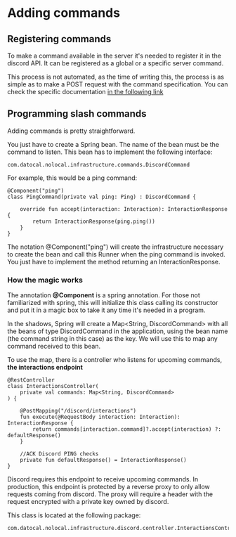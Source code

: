 # Adding commands

## Registering commands
To make a command available in the server it's needed to register it in the discord API.
It can be registered as a global or a specific server command.

This process is not automated, as the time of writing this, the process is as simple as to make a POST request with the 
command specification. You can check the specific documentation [in the following link](https://discord.com/developers/docs/interactions/application-commands#slash-commands)

## Programming slash commands

Adding commands is pretty straightforward.

You just have to create a Spring bean. The name of the bean must be the command to listen.
This bean has to implement the following interface:

    com.datocal.nolocal.infrastructure.commands.DiscordCommand

For example, this would be a ping command:

    @Component("ping")
    class PingCommand(private val ping: Ping) : DiscordCommand {
    
        override fun accept(interaction: Interaction): InteractionResponse {
            return InteractionResponse(ping.ping())
        }
    }


    
The notation @Component("ping") will create the infrastructure necessary to create the bean and call this Runner when the 
ping command is invoked. You just have to implement the method returning an InteractionResponse.

### How the magic works

The annotation **@Component** is a spring annotation. For those not familiarized with spring, this will initialize this class
calling its constructor and put it in a magic box to take it any time it's needed in a program.

In the shadows, Spring will create a Map<String, DiscordCommand> with all the beans of type DiscordCommand 
in the application, using the bean name (the command string in this case) as the key. We will use this to map any 
command received to this bean.

To use the map, there is a controller who listens for upcoming commands, **the interactions endpoint**


    @RestController
    class InteractionsController(
        private val commands: Map<String, DiscordCommand>
    ) {
    
        @PostMapping("/discord/interactions")
        fun execute(@RequestBody interaction: Interaction): InteractionResponse {
            return commands[interaction.command]?.accept(interaction) ?: defaultResponse()
        }
    
        //ACK Discord PING checks
        private fun defaultResponse() = InteractionResponse()
    }

Discord requires this endpoint to receive upcoming commands. In production, this endpoint is protected by a reverse proxy
to only allow requests coming from discord. The proxy will require a header with the request encrypted with a private 
key owned by discord.

This class is located at the following package:
    
    com.datocal.nolocal.infrastructure.discord.controller.InteractionsController